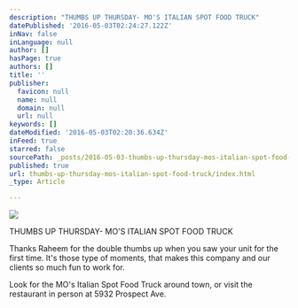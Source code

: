 ```yaml
---
description: "THUMBS UP THURSDAY- MO'S ITALIAN SPOT FOOD TRUCK"
datePublished: '2016-05-03T02:24:27.122Z'
inNav: false
inLanguage: null
author: []
hasPage: true
authors: []
title: ''
publisher:
  favicon: null
  name: null
  domain: null
  url: null
keywords: []
dateModified: '2016-05-03T02:20:36.634Z'
inFeed: true
starred: false
sourcePath: _posts/2016-05-03-thumbs-up-thursday-mos-italian-spot-food-truck.md
published: true
url: thumbs-up-thursday-mos-italian-spot-food-truck/index.html
_type: Article

---
```

![](https://the-grid-user-content.s3-us-west-2.amazonaws.com/822ff1ad-049f-4c6e-b623-a37dc2ae283e.jpg)

THUMBS UP THURSDAY- MO'S ITALIAN SPOT FOOD TRUCK

Thanks Raheem for the double thumbs up when you saw your unit for the first time. It's those type of moments, that makes this company and our clients so much fun to work for.

Look for the MO's Italian Spot Food Truck around town, or visit the restaurant in person at 5932 Prospect Ave.